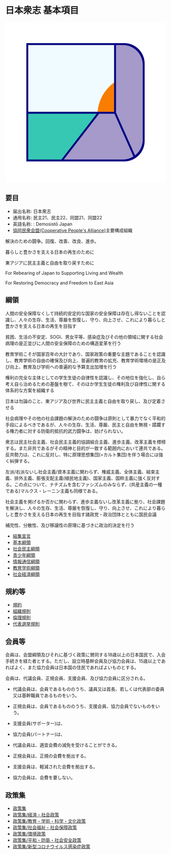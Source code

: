 # 日本衆志 基本項目

![ロゴマーク「陽の差す隧道」](./assets/Demos_Logo.svg)

## 要目

- 届出名称: 日本衆志
- 通用名称: 民主21、民主22、同盟21、同盟22
- 英語名称: : Demosistō Japan
- [協同民衆会盟(Cooperative People's Alliance)](./../CPAD/index.md)主要構成組織

解決のための闘争。回復、改善、改良、進歩。

暮らしと豊かさを支える日本の再生のために

東アジアに民主主義と自由を取り戻すために

For Rebearing of Japan to Supporting Living and Wealth

For Restoring Democracy and Freedom to East Asia

## 綱領

人間の安全保障なくして持続的安定的な国家の安全保障は存在し得ないことを認識し、人々の生存、生活、尊厳を恢復し、守り、向上させ、これにより暮らしと豊かさを支える日本の再生を目指す

貧困、生活の不安定、SOGI、男女平等、感染症及びその他の領域に関する社会病理の是正並びに人間の安全保障のための構造変革を行う

教育学術こそが国家百年の大計であり、国家政策の重要な主題であることを認識し、教育学術の自由の確保及び向上、普遍的教育の拡充、教育学術環境の是正及び向上、教育及び学術への普遍的な予算支出加増を行う

権利の完全な主体としての学生生徒の自律性を認識し、その地位を強化し、自ら考え自ら治めるための基盤を樹て、そのほか学生生徒の権利及び自律性に関する体系的な方案を組織する

日本は勿論のこと、東アジア及び世界に民主主義と自由を取り戻し、及び定着させる

社会病理やその他の社会課題の解決のための闘争は原則として暴力でなく平和的手段によるべきであるが、人々の生存、生活、尊厳、民主と自由を無視・蹂躙する権力者に対する防衛的抵抗的武力闘争は、妨げられない。

衆志は民主社会主義、社会民主主義的協調組合主義、進歩主義、改革主義を標榜する。また非共であるがその精神と目的が一致する範囲内において連共である。反共勢力は、これに反対し、特に原理思想集団(=カルト集団)を伴う場合には強く糾弾する。

左派/右派ないし社会主義/資本主義に関わらず、権威主義、全体主義、結束主義、排外主義、膨張支配主義(植民地主義)、国家主義、国粋主義に強く反対する。この点について、ナチズムを含むファシズムのみならず、(共産主義の一種である)マルクス・レーニン主義も同様である。

社会主義を掲げるか否かに関わらず、進歩主義ないし改革主義に拠り、社会課題を解決し、人々の生存、生活、尊厳を恢復し、守り、向上させ、これにより暮らしと豊かさを支える日本の再生を目指す諸政党・政治団体とともに国民会議

補完性、分散性、及び移譲性の原理に基づきに政治的決定を行う

- [結集宣言](./fundamental_declaration.md)
- [基本綱領](./programme/general.md)
- [社会民主綱領](./programme/soc_democ.md)
- [青少年綱領](./programme/youth.md)
- [情報通信綱領](./programme/it.md)
- [教育学術綱領](./programme/edu_acd.md)
- [社会経済綱領](./programme/eco_soc.md)

## 規約等

- [規約](./article.md)
- [組織規則](./rules/org_rules.md)
- [倫理規則](./rules/ethics_rules.md)
- [代表選挙規則](./rules/election_rules.md)

## 会員等

会員は、会盟綱領及びそれに基づく政策に賛同する18歳以上の日本国民で、入会手続きを経た者とする。ただし、設立時基幹会員及び協力会員は、15歳以上であればよく、また協力会員は日本国の住民であればよいものとする。

会員は、代議会員、正規会員、支援会員、及び協力会員に区分される。

- 代議会員は、会員であるもののうち、議員又は首長、若しくは代表部の委員又は基幹職員であるものをいう。
- 正規会員は、会員であるもののうち、支援会員、協力会員でないものをいう。
- 支援会員(サポーター)は、
- 協力会員(パートナー)は、

- 代議会員は、適宜会費の減免を受けることができる。
- 正規会員は、正規の会費を拠出する。
- 支援会員は、軽減された会費を拠出する。
- 協力会員は、会費を要しない。

## 政策集

- [政策集](./policies/policies.md)
- [政策集/経済・社会政策](./policies/policies_economy.md)
- [政策集/教育・学術・科学・文化政策](./policies/policies_edu_acd.md)
- [政策集/社会福祉・社会保障政策](./policies/policies_social_welfare.md)
- [政策集/環境政策](./policies/policies_environment.md)
- [政策集/平和・防衛・社会安全政策](./policies/policies_security.md)
- [政策集/新型コロナウイルス感染症政策](./policies/policies_coronavirus.md)
